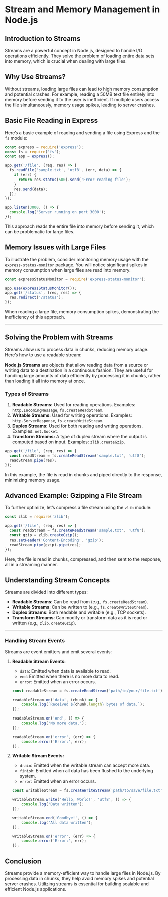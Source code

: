 # Stream and Memory Management in Node.js

## Introduction to Streams
Streams are a powerful concept in Node.js, designed to handle I/O operations efficiently. They solve the problem of loading entire data sets into memory, which is crucial when dealing with large files.

## Why Use Streams?
Without streams, loading large files can lead to high memory consumption and potential crashes. For example, reading a 50MB text file entirely into memory before sending it to the user is inefficient. If multiple users access the file simultaneously, memory usage spikes, leading to server crashes.

## Basic File Reading in Express
Here’s a basic example of reading and sending a file using Express and the `fs` module:

```javascript
const express = require('express');
const fs = require('fs');
const app = express();

app.get('/file', (req, res) => {
  fs.readFile('sample.txt', 'utf8', (err, data) => {
    if (err) {
      return res.status(500).send('Error reading file');
    }
    res.send(data);
  });
});

app.listen(3000, () => {
  console.log('Server running on port 3000');
});
```

This approach reads the entire file into memory before sending it, which can be problematic for large files.

## Memory Issues with Large Files
To illustrate the problem, consider monitoring memory usage with the `express-status-monitor` package. You will notice significant spikes in memory consumption when large files are read into memory.

```javascript
const expressStatusMonitor = require('express-status-monitor');

app.use(expressStatusMonitor());
app.get('/status', (req, res) => {
  res.redirect('/status');
});
```

When reading a large file, memory consumption spikes, demonstrating the inefficiency of this approach.

---

## Solving the Problem with Streams

Streams allow us to process data in chunks, reducing memory usage. Here’s how to use a readable stream:

**Node.js Streams** are objects that allow reading data from a source or writing data to a destination in a continuous fashion. They are useful for handling large amounts of data efficiently by processing it in chunks, rather than loading it all into memory at once.

### Types of Streams

1. **Readable Streams:** Used for reading operations. Examples: `http.IncomingMessage`, `fs.createReadStream`.
2. **Writable Streams:** Used for writing operations. Examples: `http.ServerResponse`, `fs.createWriteStream`.
3. **Duplex Streams:** Used for both reading and writing operations. Examples: `net.Socket`.
4. **Transform Streams:** A type of duplex stream where the output is computed based on input. Examples: `zlib.createGzip`.


```javascript
app.get('/file', (req, res) => {
  const readStream = fs.createReadStream('sample.txt', 'utf8');
  readStream.pipe(res);
});
```

In this example, the file is read in chunks and piped directly to the response, minimizing memory usage.

## Advanced Example: Gzipping a File Stream
To further optimize, let’s compress a file stream using the `zlib` module:

```javascript
const zlib = require('zlib');

app.get('/file', (req, res) => {
  const readStream = fs.createReadStream('sample.txt', 'utf8');
  const gzip = zlib.createGzip();
  res.setHeader('Content-Encoding', 'gzip');
  readStream.pipe(gzip).pipe(res);
});
```

Here, the file is read in chunks, compressed, and then sent to the response, all in a streaming manner.

## Understanding Stream Concepts
Streams are divided into different types:
- **Readable Streams**: Can be read from (e.g., `fs.createReadStream`).
- **Writable Streams**: Can be written to (e.g., `fs.createWriteStream`).
- **Duplex Streams**: Both readable and writable (e.g., TCP sockets).
- **Transform Streams**: Can modify or transform data as it is read or written (e.g., `zlib.createGzip`).


---

### Handling Stream Events

Streams are event emitters and emit several events:

1. **Readable Stream Events:**
   - `data`: Emitted when data is available to read.
   - `end`: Emitted when there is no more data to read.
   - `error`: Emitted when an error occurs.

   ```javascript
   const readableStream = fs.createReadStream('path/to/your/file.txt');

   readableStream.on('data', (chunk) => {
       console.log(`Received ${chunk.length} bytes of data.`);
   });

   readableStream.on('end', () => {
       console.log('No more data.');
   });

   readableStream.on('error', (err) => {
       console.error('Error:', err);
   });
   ```

2. **Writable Stream Events:**
   - `drain`: Emitted when the writable stream can accept more data.
   - `finish`: Emitted when all data has been flushed to the underlying system.
   - `error`: Emitted when an error occurs.

   ```javascript
   const writableStream = fs.createWriteStream('path/to/save/file.txt');

   writableStream.write('Hello, World!', 'utf8', () => {
       console.log('Data written');
   });

   writableStream.end('Goodbye!', () => {
       console.log('All data written');
   });

   writableStream.on('error', (err) => {
       console.error('Error:', err);
   });
   ```

## Conclusion
Streams provide a memory-efficient way to handle large files in Node.js. By processing data in chunks, they help avoid memory spikes and potential server crashes. Utilizing streams is essential for building scalable and efficient Node.js applications.
